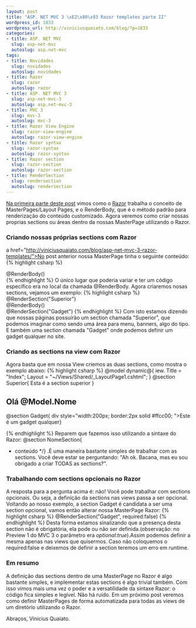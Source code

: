 ```yaml
--- 
layout: post
title: "ASP. NET MVC 3 \xE2\x80\x93 Razor templates parte II"
wordpress_id: 1833
wordpress_url: http://viniciusquaiato.com/blog/?p=1833
categories: 
- title: ASP. NET MVC
  slug: asp-net-mvc
  autoslug: asp.net-mvc
tags: 
- title: Novidades
  slug: novidades
  autoslug: novidades
- title: Razor
  slug: razor
  autoslug: razor
- title: ASP. NET MVC 3
  slug: asp-net-mvc-3
  autoslug: asp.net-mvc-3
- title: MVC 3
  slug: mvc-3
  autoslug: mvc-3
- title: Razor View Engine
  slug: razor-view-engine
  autoslug: razor-view-engine
- title: Razor syntax
  slug: razor-syntax
  autoslug: razor-syntax
- title: Razor section
  slug: razor-section
  autoslug: razor-section
- title: RenderSection
  slug: rendersection
  autoslug: rendersection
---
```

[Na primeira parte deste post](http://viniciusquaiato.com/blog/asp-net-mvc-3-razor-templates/) vimos como o [Razor](http://viniciusquaiato.com/blog/asp-net-mvc-3-razor-view-engine/) trabalha o conceito de MasterPages/Layout Pages, e o RenderBody, que é o método padrão para renderização do conteúdo customizado. Agora veremos como criar nossas proprias sections ou áreas dentro da nossas MasterPage utilizando o Razor.

### Criando nossas próprias sections com Razor
a href="http://viniciusquaiato.com/blog/asp-net-mvc-3-razor-templates/">No post anterior nossa MasterPage tinha o seguinte conteúdo:
{% highlight csharp %}
<head><title>@View.Title</title></head><body><div>@RenderBody()</div></body></html>
{% endhighlight %}
O único lugar que poderia variar e ter um código específico era no local da chamada @RenderBody. Agora criaremos nosas sections, vejamos um exemplo:
{% highlight csharp %}
<head><title>@View.Title</title></head><body>        <div>@RenderSection("Superior")</div><div>@RenderBody()</div>         @RenderSection("Gadget")</body></html>
{% endhighlight %}
Com isto estamos dizendo que nossas páginas possuirão um section chamada "Superior", que podemos imaginar como sendo uma área para menu, banners, algo do tipo. E também uma section chamada "Gadget" onde podemos definir um gadget qualquer no site.

### Criando as sections na view com Razor
Agora basta que em nossa View criemos as duas sections, como mostra o exemplo abaixo:
{% highlight csharp %}
@model dynamic@{
iew. Title = "Index";
    Layout = "~/Views/Shared/_LayoutPage1.cshtml";
    }
@section Superior{
Esta é a section superior
}


## Olá @Model.Nome
@section Gadget{
div style="width:200px;
    border:2px solid #ffcc00;
    ">Este é um gadget qualquer</div>}

{% endhighlight %}
Reparem que fazemos isso utilizando a sintaxe do Razor: @section NomeSection{
* conteúdo */}
.É uma maneira bastante simples de trabalhar com as sections. Você deve estar se perguntando: "Ah ok. Bacana, mas eu sou obrigado a criar TODAS as sections?".

### Trabalhando com sections opcionais no Razor
A resposta para a pergunta acima é: não! Você pode trabalhar com sections opcionais. Ou seja, a definição da sections nas views passa a ser opcional. Voltando ao nosso exemplo, a section Gadget é candidata a ser uma section opcional, vamos então alterar nossa MasterPage Razor:
{% highlight csharp %}
@RenderSection("Gadget", required:false)
{% endhighlight %}
Desta forma estamos sinalizando que a presença desta section não é obrigatória, ela pode ou não ser definida.(observação: no Preview 1 do MVC 3 o parâmetro era _optional:true_).Assim podemos definir a mesma apenas nas views que quisermos. Caso não coloquemos o required:false e deixemos de definir a section teremos um erro em runtime.

### Em resumo
A definição das sections dentro de uma MasterPage no Razor é algo bastante simples, e implementar estas sections é algo trivial também. Com isso vimos mais uma vez o poder e a versatilidade da sintaxe Razor: o código fica simples e legível. Não há ruído. Em um próximo post veremos como definir MasterPages de forma automatizada para todas as views de um diretório utilizando o Razor.

Abraços,
Vinicius Quaiato.

